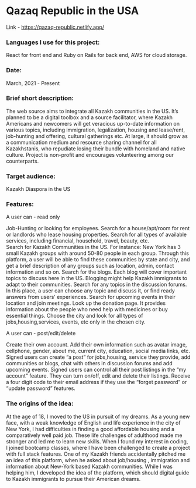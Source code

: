 # Qazaq Republic in the USA<!-- omit in toc -->
Link - https://qazaq-republic.netlify.app/

### Languages I use for this project:   
 React for front end and Ruby on Rails for back end, AWS for cloud storage.

### Date:
March, 2021 - Present 

### Brief short description: 
The web source aims to integrate all Kazakh communities in the US. It’s planned to be a digital toolbox and a source facilitator, where Kazakh Americans and newcomers will get veracious up-to-date information on various topics, including immigration, legalization, housing and lease/rent, job-hunting and offering, cultural gatherings etc. At large, it should grow as a communication medium and resource sharing channel for all Kazakhstanis, who repudiate losing their bundle with homeland and native culture. 
Project is non-profit and encourages volunteering among our counterparts.    

### Target audience: 
Kazakh Diaspora in the US   

### Features: 

A user can - read only 

Job-Hunting  or looking for employees.
Search for a house/apt/room for rent or landlords who  lease  housing properties.
Search for all types of available services, including financial, household, travel, beauty, etc.  
Search for Kazakh Communities in the US. For instance: New York has 3 small Kazakh groups with around 50-80 people in each group. Through  this platform, a user will be able to find these communities by state and city, and get a brief description of any groups such as location, admin, contact information and so on. 
Search for the blogs. Each blog will cover important topics to discuss here in the US. Blogging might help Kazakh immigrants to adapt to their communities.
Search for any topics in the discussion forums. In this place, a user can choose any topic and discuss it, or find ready answers from users’ experiences. 
Search for upcoming events in their location and join meetings. 
Look up the donation page. It provides information about the people who need help with medicines or buy essential things. 
Choose the city and look for all types of jobs,housing,services, events, etc only in the chosen city. 


A user can - post/edit/delete 

Create their own account. 
Add their own information such as avatar image, cellphone, gender, about me, current city, education, social media links, etc. 
Signed users can create “a post” for jobs,housing, service they provide, add communities or blogs, chat with others in discussion forums and add upcoming events. 
Signed users can control all their post listings in the “my account” feature. They can turn on/off, edit and delete their listings. 
Receive a four digit code to their email address if they use the “forget password” or “update password” features.  


### The origins of the  idea:  

At the age of 18, I moved to the US in pursuit of my dreams. As a young new face, with a weak knowledge of English and life experience in the city of New York, I had difficulties in finding a good affordable housing and a comparatively well paid job. These life challenges of adulthood made me stronger and led me to learn new skills. When I found my interest in coding, I joined bootcamp classes, where I have been challenged to create a project with full stack features. One of my Kazakh friends accidentally pitched me an idea of this platform, when he asked about job/housing , immigration and information about New-York based Kazakh communities. While I was helping him, I developed the idea of the platform, which should digital guide to Kazakh immigrants to pursue their American dreams.





